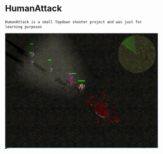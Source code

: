 # HumanAttack

    HumanAttack is a small Topdown shooter project and was just for learning purposes
    
<img src= docs/game.jpg> </img>
